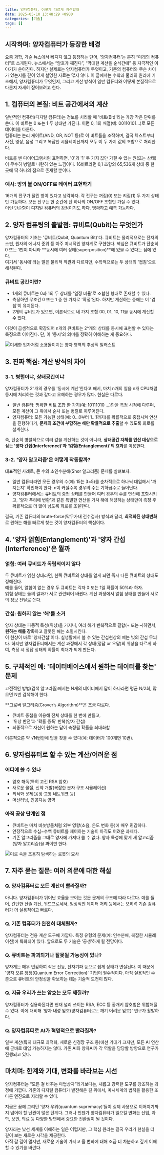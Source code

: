 ```yaml
---
title: 양자컴퓨터, 어떻게 다르게 계산할까
date: 2025-05-10 13:48:29 +0900
categories: [기술]
tags: []
---
```


## 시작하며: 양자컴퓨터가 등장한 배경

요즘 과학, 기술 뉴스에서 빠지지 않고 등장하는 단어, '양자컴퓨터'는 흔히 “미래의 컴퓨터”로 소개된다. 뉴스에서는 “암호가 깨진다”, “막대한 계산을 순식간에” 등 자극적인 이야기가 쏟아진다. 하지만 실제로는 양자컴퓨터가 무엇이고, 기존의 컴퓨터와 무슨 차이가 있는지를 깊이 있게 설명한 자료는 많지 않다. 이 글에서는 수학과 물리의 원리에 기초해서, 양자컴퓨터가 무엇인지, 그리고 계산 방식이 일반 컴퓨터와 어떻게 본질적으로 다른지 자세히 짚어보려고 한다.

## 1. 컴퓨터의 본질: 비트 공간에서의 계산

일반적인 컴퓨터(디지털 컴퓨터)는 정보를 처리할 때 '비트(Bit)'라는 가장 작은 단위를 쓴다. 이 비트는 0 또는 1 두 상태만 가진다. 이런 0, 1의 배열(예: 00110101...)로 모든 데이터를 다룬다.  
컴퓨터는 논리 게이트(AND, OR, NOT 등)로 이 비트들을 조작하며, 결국 텍스트부터 사진, 영상, 음성 그리고 복잡한 시뮬레이션까지 모두 이 두 가지 값의 조합으로 처리한다.

비트를 벤 다이어그램처럼 표현하면, '0'과 '1' 두 가지 값만 가질 수 있는 원(또는 상태)이 무수히 병렬로 나란히 있는 느낌이다. 16비트라면 0,1 조합의 65,536개 상태 중 한 곳에 딱 하나의 점으로 존재할 뿐이다.

### 예시: 방의 불 ON/OFF로 데이터 표현하기

16개의 전구가 달린 방이 있다고 생각하자. 각 전구는 꺼짐(0) 또는 켜짐(1) 두 가지 상태만 가능하다. 모든 전구는 한 순간에 단 하나의 ON/OFF 조합만 가질 수 있다.  
이런 단순함이 디지털 컴퓨터의 강점이기도 하다. 명확하고 예측 가능하다.

## 2. 양자 컴퓨팅의 출발점: 큐비트(Qubit)는 무엇인가

양자컴퓨터의 기초는 '큐비트(Qubit, Quantum Bit)'다. 큐비트는 물리적으로는 전자의 스핀, 원자의 에너지 준위 등 아주 미시적인 양자계로 구현한다. 핵심은 큐비트가 단순히 0 또는 1만이 아니라 **동시에 여러 상태(superposition)**에 있을 수 있다는 점에 있다.  
여기서 '동시에'라는 말은 물리적 직관과 다르지만, 수학적으로는 두 상태의 '겹침'으로 해석된다.

### 큐비트 공간이란?

- 1개의 큐비트는 0과 1의 두 상태를 '일정 비율'로 조합한 형태로 존재할 수 있다.
- 측정하면 무조건 0 또는 1 중 한 가지로 '확정'된다. 하지만 계산하는 중에는 이 '겹침'이 유지된다.
- 2개의 큐비트가 있으면, 이론적으로 네 가지 조합 00, 01, 10, 11을 동시에 계산할 수 있다.

이것이 곱셈적으로 확장되어 n개의 큐비트는 2ⁿ개의 상태를 동시에 표현할 수 있다는 특징으로 이어진다. 단, 이 '동시'의 의미를 정확히 이해하는 게 중요하다.

![미세한 입자처럼 소용돌이치는 양자 영역의 추상적 일러스트](assets/img/2025-05-10-b989ff4a-ee38-43e7-a1fd-fa930e2bf7b5/1746852577839.png)

## 3. 진짜 핵심: 계산 방식의 차이

### 3-1. 병렬이냐, 상태공간이냐

양자컴퓨터가 2ⁿ개의 경우를 '동시에 계산'한다고 해서, 마치 n개의 일을 n개 CPU처럼 동시에 처리하는 것과 같다고 오해하는 경우가 많다. 현실은 다르다.

- 일반 컴퓨터: 명확한 비트 조합 한 가지(예: 10111010 …)만을 특정 시점에 다루며, 모든 계산이 그 위에서 순차 또는 병렬로 이루어진다.
- 양자컴퓨터: 모든 가능한 상태(예: 0…0부터 1…1까지)를 확률적으로 중첩시켜 연산을 진행하다가, **문제의 조건에 부합하는 해만 확률적으로 추출**할 수 있도록 회로를 설계한다.

즉, 단순히 병렬적으로 여러 값을 계산하는 것이 아니라, **상태공간 자체를 연산 대상으로 삼는 '양자 간섭(Interference)'과 '얽힘(Entanglement)'의 효과**를 이용한다.

### 3-2. '양자 알고리즘'은 어떻게 작동할까?

대표적인 사례로, 큰 수의 소인수분해(Shor 알고리즘) 문제를 살펴보자.

- 일반 컴퓨터라면 모든 경우의 수(예: 15는 3×5)를 순차적으로 하나씩 대입해서 '깨지는지' 확인해야 한다. n이 커질수록 경우의 수는 기하급수로 늘어난다.
- 양자컴퓨터에서는 큐비트의 중첩 상태를 만들어 여러 경우의 수를 연산에 포함시키고, '양자 푸리에 변환'과 같은 특별한 연산을 거쳐 해에 해당하는 상태만이 측정 후 확률적으로 더 많이 남도록 회로를 조율한다.

결국, 기존 컴퓨터의 brute-force(막무가내 전수검사) 방식과 달리, **최적화된 상태변화**로 원하는 해를 빠르게 찾는 것이 양자컴퓨터의 핵심이다.

## 4. '양자 얽힘(Entanglement)'과 '양자 간섭(Interference)'은 뭘까

### 얽힘: 여러 큐비트가 독립적이지 않다

두 큐비트가 얽힌 상태라면, 한쪽 큐비트의 상태를 알게 되면 즉시 다른 큐비트의 상태도 정해진다.  
예를 들어, 얽힘이 없는 경우 두 큐비트는 각자 0 또는 1일 확률이 50%라 하자.  
얽힘 상태는 둘의 결과가 서로 관련되어 바뀐다. 계산 과정에서 얽힘 상태를 만들어 서로의 정보 전달로 쓴다.

### 간섭: 원하지 않는 '해'를 소거

양자 상태는 파동적 특성(위상)을 가지니, 여러 해가 반복적으로 결합(+ 또는 –)하면서, **원하는 해를 강화**하고 잘못된 해는 소멸시킨다.  
이 현상이 바로 '양자간섭'이다. 실생활에서 볼 수 있는 간섭현상의 예는 빛의 간섭 무늬다. 하지만 양자컴퓨터에서는 계산 과정에서 각 상태(정답 or 오답)의 위상을 다르게 하여, 측정 시 정답 상태의 확률이 최대가 되게 만든다.

## 5. 구체적인 예: '데이터베이스에서 원하는 데이터를 찾는' 문제

고전적인 방법(검색 알고리즘)에서는 N개의 데이터에서 답이 하나라면 평균 N/2회, 많으면 N번 검색해야 한다.

**그로버 알고리즘(Grover’s Algorithm)**은 조금 다르다.

- 큐비트 중첩을 이용해 전체 상태를 한 번에 만들고,
- '위상 반전'과 '확률 증폭' 반복(양자 간섭)
- 최종적으로 자신이 원하는 답이 측정될 확률을 최대화함

이론적으론 약 √N번만에 답을 찾을 수 있다(예: 데이터가 100개면 10번).

## 6. 양자컴퓨터로 할 수 있는 계산/어려운 점

### 어디에 쓸 수 있나

- 암호 해독(특히 고전 RSA 암호)
- 새로운 물질, 신약 개발(복잡한 분자 구조 시뮬레이션)
- 최적화 문제(공장·교통 네트워크 등)
- 머신러닝, 인공지능 영역

### 아직 공상 단계인 점

- 큐비트는 마치 비눗방울처럼 외부 영향(소음, 온도 변화 등)에 매우 민감하다. 
- 안정적으로 수십~수백 큐비트를 제어하는 기술이 아직도 어려운 과제다.
- 기존 알고리즘을 그대로 양자에 가져다 쓸 수 없다. 양자 특성에 맞게 새 알고리즘(양자 알고리즘)을 짜야만 한다.

![미로 속을 조용히 탐색하는 로봇의 묘사](assets/img/2025-05-10-b989ff4a-ee38-43e7-a1fd-fa930e2bf7b5/1746852597926.png)

## 7. 자주 묻는 질문: 여러 의문에 대한 해설

### Q. 양자컴퓨터로 모든 계산이 빨라질까?

아니다. 양자컴퓨터가 뛰어난 효율을 보이는 것은 문제의 구조에 따라 다르다. 예를 들어, 간단한 산술 계산, 워드프로세서, 일상적인 데이터 처리 등에서는 오히려 기존 컴퓨터가 더 실용적이고 빠르다.

### Q. 기존 컴퓨터가 완전히 대체될까?

양자컴퓨터는 전용 계산 도구에 가깝다. 특정 유형의 문제(예: 인수분해, 복잡한 시뮬레이션)에 특화되어 있다. 앞으로도 두 기술은 ‘공생’하게 될 전망이다.

### Q. 큐비트는 파괴되거나 잘못될 가능성이 있나?

양자계는 매우 민감하여 작은 진동, 전자기파 등으로 쉽게 상태가 변질된다. 이 때문에 '양자 오류 정정(Quantum Error Correction)' 기법이 필수적이다. 아직 실용적인 수준으로 큐비트의 안정성을 확보하는 데는 기술적 도전이 많다.

### Q. 지금 우리가 쓰는 암호는 모두 깨질까? 

양자컴퓨터가 실용화된다면 현재 널리 쓰이는 RSA, ECC 등 공개키 암호법은 위험해질 수 있다. 이에 대비해 '양자 내성 암호(양자컴퓨터로도 깨기 어려운 암호)' 연구가 활발하다.

### Q. 양자컴퓨터로 AI가 혁명적으로 빨라질까?

일부 계산(특히 대규모 최적화, 새로운 신경망 구조 등)에선 기대가 크지만, 모든 AI 연산에 곧바로 대입 가능하지는 않다. 기존 AI와 양자AI가 각 역할을 담당할 방향으로 연구가 진행되고 있다.

## 마치며: 한계와 기대, 변화를 바라보는 시선

양자컴퓨터는 “모든 걸 바꾸는 마법상자”라기보다는, 새롭고 강력한 도구를 창조하는 과정에 가깝다. 기존의 디지털 컴퓨터가 발전해온 길 위에서, 미시세계의 법칙을 활용한 또 다른 엔진으로 자리할 수 있다.

지금은 꿈에 그리던 ‘양자 우위(quantum supremacy)’들이 실제 사용으로 이어지기까지 넘어야 할 난관이 많은 단계다. 그러나 언젠가 양자컴퓨터가 일으킬 변화는 산업, 과학, 보안, 의료 등 다양한 방면에서 중요한 전환점이 될 것이다.

양자라는 낯선 세계를 이해하는 일은 어렵지만, 그 핵심 원리는 결국 우리가 현실을 더 깊이 보는 새로운 시각을 제공한다.  
아직 갈 길이 멀지만, 새로운 기술이 가지고 올 변화에 대해 조금 더 차분하고 깊게 이해할 수 있기를 바란다.